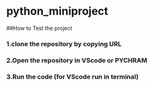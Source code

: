 # python_miniproject

##How to Test the project

### 1.clone the repository by copying URL
### 2.Open the repository in VScode or PYCHRAM
### 3.Run the code (for VScode run in terminal)
